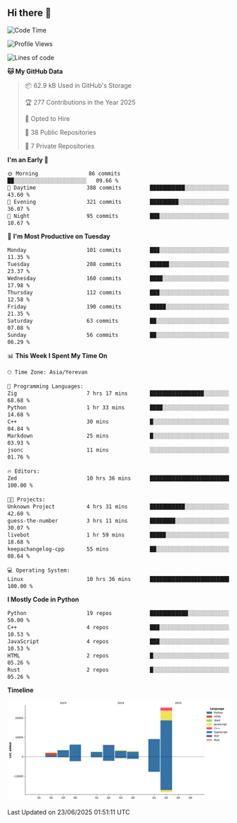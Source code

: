 ## Hi there 👋

<!--START_SECTION:waka-->
![Code Time](http://img.shields.io/badge/Code%20Time-1%2C333%20hrs%2042%20mins-blue)

![Profile Views](http://img.shields.io/badge/Profile%20Views-35-blue)

![Lines of code](https://img.shields.io/badge/From%20Hello%20World%20I%27ve%20Written-60.3%20thousand%20lines%20of%20code-blue)

**🐱 My GitHub Data** 

> 📦 62.9 kB Used in GitHub's Storage 
 > 
> 🏆 277 Contributions in the Year 2025
 > 
> 💼 Opted to Hire
 > 
> 📜 38 Public Repositories 
 > 
> 🔑 7 Private Repositories 
 > 
**I'm an Early 🐤** 

```text
🌞 Morning                86 commits          ██░░░░░░░░░░░░░░░░░░░░░░░   09.66 % 
🌆 Daytime                388 commits         ███████████░░░░░░░░░░░░░░   43.60 % 
🌃 Evening                321 commits         █████████░░░░░░░░░░░░░░░░   36.07 % 
🌙 Night                  95 commits          ███░░░░░░░░░░░░░░░░░░░░░░   10.67 % 
```
📅 **I'm Most Productive on Tuesday** 

```text
Monday                   101 commits         ███░░░░░░░░░░░░░░░░░░░░░░   11.35 % 
Tuesday                  208 commits         ██████░░░░░░░░░░░░░░░░░░░   23.37 % 
Wednesday                160 commits         ████░░░░░░░░░░░░░░░░░░░░░   17.98 % 
Thursday                 112 commits         ███░░░░░░░░░░░░░░░░░░░░░░   12.58 % 
Friday                   190 commits         █████░░░░░░░░░░░░░░░░░░░░   21.35 % 
Saturday                 63 commits          ██░░░░░░░░░░░░░░░░░░░░░░░   07.08 % 
Sunday                   56 commits          ██░░░░░░░░░░░░░░░░░░░░░░░   06.29 % 
```


📊 **This Week I Spent My Time On** 

```text
🕑︎ Time Zone: Asia/Yerevan

💬 Programming Languages: 
Zig                      7 hrs 17 mins       █████████████████░░░░░░░░   68.68 % 
Python                   1 hr 33 mins        ████░░░░░░░░░░░░░░░░░░░░░   14.68 % 
C++                      30 mins             █░░░░░░░░░░░░░░░░░░░░░░░░   04.84 % 
Markdown                 25 mins             █░░░░░░░░░░░░░░░░░░░░░░░░   03.93 % 
jsonc                    11 mins             ░░░░░░░░░░░░░░░░░░░░░░░░░   01.76 % 

🔥 Editors: 
Zed                      10 hrs 36 mins      █████████████████████████   100.00 % 

🐱‍💻 Projects: 
Unknown Project          4 hrs 31 mins       ███████████░░░░░░░░░░░░░░   42.60 % 
guess-the-number         3 hrs 11 mins       ████████░░░░░░░░░░░░░░░░░   30.07 % 
livebot                  1 hr 59 mins        █████░░░░░░░░░░░░░░░░░░░░   18.68 % 
keepachangelog-cpp       55 mins             ██░░░░░░░░░░░░░░░░░░░░░░░   08.64 % 

💻 Operating System: 
Linux                    10 hrs 36 mins      █████████████████████████   100.00 % 
```

**I Mostly Code in Python** 

```text
Python                   19 repos            ████████████░░░░░░░░░░░░░   50.00 % 
C++                      4 repos             ███░░░░░░░░░░░░░░░░░░░░░░   10.53 % 
JavaScript               4 repos             ███░░░░░░░░░░░░░░░░░░░░░░   10.53 % 
HTML                     2 repos             █░░░░░░░░░░░░░░░░░░░░░░░░   05.26 % 
Rust                     2 repos             █░░░░░░░░░░░░░░░░░░░░░░░░   05.26 % 
```



**Timeline**

![Lines of Code chart](https://raw.githubusercontent.com/0xM4LL0C/0xM4LL0C/main/assets/bar_graph.png)


 Last Updated on 23/06/2025 01:51:11 UTC
<!--END_SECTION:waka-->
